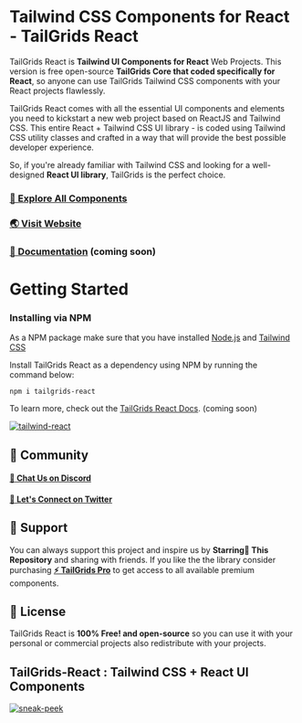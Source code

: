 # Tailwind CSS Components for React - TailGrids React

TailGrids React is **Tailwind UI Components for React** Web Projects. This version is free open-source **TailGrids Core that coded specifically for React**, so anyone can use TailGrids Tailwind CSS components with your React projects flawlessly.

TailGrids React comes with all the essential UI components and elements you need to kickstart a new web project based on ReactJS and Tailwind CSS. This entire React + Tailwind CSS UI library - is coded using Tailwind CSS utility classes and crafted in a way that will provide the best possible developer experience. 

So, if you're already familiar with Tailwind CSS and looking for a well-designed **React UI library**, TailGrids is the perfect choice.

### [🚀 Explore All Components](https://tailgrids.com/components)

### [🌏 Visit Website](https://tailgrids.com)

### [📃 Documentation](https://tailgrids.com/docs/react) (coming soon)

# Getting Started
### Installing via NPM

As a NPM package make sure that you have installed [Node.js](https://nodejs.org) and [Tailwind CSS](https://tailwindcss.com)

Install TailGrids React as a dependency using NPM by running the command below:

```
npm i tailgrids-react
```

To learn more, check out the [TailGrids React Docs](https://tailgrids.com/docs/react). (coming soon)

[![tailwind-react](https://cdn.tailgrids.com/tailwind-react-tailgrids.svg)](https://github.com/TailGrids/tailgrids-react)


## 👥 Community
#### [💬 Chat Us on Discord](https://pimjo.com/discord)
#### [🙌 Let's Connect on Twitter](https://twitter.com/tailgrids)

## 💙 Support

You can always support this project and inspire us by **Starring🌟 This Repository**
and sharing with friends. If you like the the library consider purchasing [**⚡ TailGrids Pro**](https://tailgrids.com/pricing) to get access to all available premium components.

## 🎁 License

TailGrids React is **100% Free! and open-source** so you can use it with your personal or commercial projects also redistribute with your projects.

## TailGrids-React : Tailwind CSS + React UI Components

[![sneak-peek](https://cdn.tailgrids.com/tailgrids-components.svg)](https://tailgrids.com/components)
